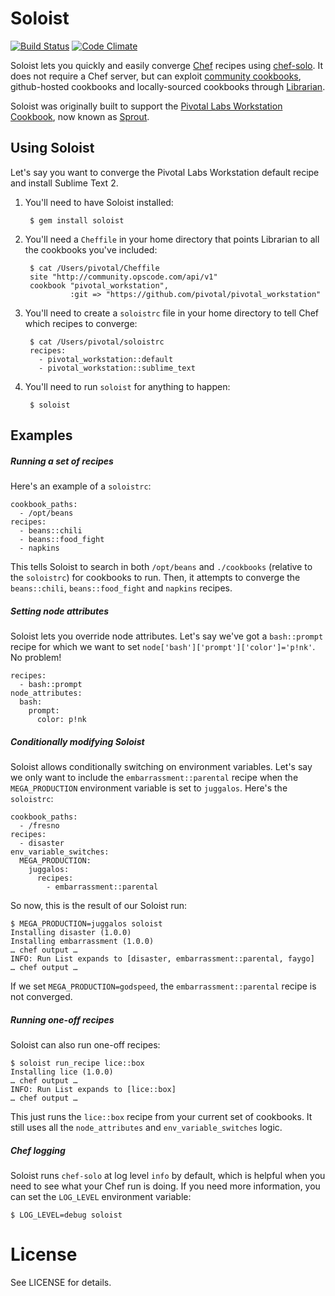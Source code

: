# Soloist

[![Build Status](https://github.com/trinitronx/soloist/actions/workflows/ci.yml/badge.svg)](https://github.com/trinitronx/soloist/actions/workflows/ci.yml)
[![Code Climate](https://qlty.sh/badges/6172bf5d-6dcc-4639-9881-9365d80c01eb/maintainability.svg)](https://qlty.sh/gh/LyraPhase/projects/soloist)

Soloist lets you quickly and easily converge [Chef](http://opscode.com/chef) recipes using [chef-solo](http://wiki.opscode.com/display/chef/Chef+Solo).  It does not require a Chef server, but can exploit [community cookbooks](http://community.opscode.com/cookbooks), github-hosted cookbooks and locally-sourced cookbooks through [Librarian](https://github.com/applicationsonline/librarian).

Soloist was originally built to support the [Pivotal Labs Workstation Cookbook](https://github.com/pivotal/pivotal_workstation), now known as [Sprout](https://github.com/pivotal-sprout/sprout).

Using Soloist
-------------

Let's say you want to converge the Pivotal Labs Workstation default recipe and install Sublime Text 2.

1. You'll need to have Soloist installed:

        $ gem install soloist

1. You'll need a `Cheffile` in your home directory that points Librarian to all the cookbooks you've included:

        $ cat /Users/pivotal/Cheffile
        site "http://community.opscode.com/api/v1"
        cookbook "pivotal_workstation",
                 :git => "https://github.com/pivotal/pivotal_workstation"

1. You'll need to create a `soloistrc` file in your home directory to tell Chef which recipes to converge:

        $ cat /Users/pivotal/soloistrc
        recipes:
          - pivotal_workstation::default
          - pivotal_workstation::sublime_text

1. You'll need to run `soloist` for anything to happen:

        $ soloist


Examples
--------

##### Running a set of recipes

Here's an example of a `soloistrc`:

    cookbook_paths:
      - /opt/beans
    recipes:
      - beans::chili
      - beans::food_fight
      - napkins

This tells Soloist to search in both `/opt/beans` and `./cookbooks` (relative to the `soloistrc`) for cookbooks to run.  Then, it attempts to converge the `beans::chili`, `beans::food_fight` and `napkins` recipes.


##### Setting node attributes

Soloist lets you override node attributes.  Let's say we've got a `bash::prompt` recipe for which  we want to set `node['bash']['prompt']['color']='p!nk'`.  No problem!

    recipes:
      - bash::prompt
    node_attributes:
      bash:
        prompt:
          color: p!nk


##### Conditionally modifying Soloist

Soloist allows conditionally switching on environment variables.  Let's say we only want to include the `embarrassment::parental` recipe when the `MEGA_PRODUCTION` environment variable is set to `juggalos`.  Here's the `soloistrc`:

    cookbook_paths:
      - /fresno
    recipes:
      - disaster
    env_variable_switches:
      MEGA_PRODUCTION:
        juggalos:
          recipes:
            - embarrassment::parental

So now, this is the result of our Soloist run:

    $ MEGA_PRODUCTION=juggalos soloist
    Installing disaster (1.0.0)
    Installing embarrassment (1.0.0)
    … chef output …
    INFO: Run List expands to [disaster, embarrassment::parental, faygo]
    … chef output …

If we set `MEGA_PRODUCTION=godspeed`, the `embarrassment::parental` recipe is not converged.


##### Running one-off recipes

Soloist can also run one-off recipes:

    $ soloist run_recipe lice::box
    Installing lice (1.0.0)
    … chef output …
    INFO: Run List expands to [lice::box]
    … chef output …

This just runs the `lice::box` recipe from your current set of cookbooks.  It still uses all the `node_attributes` and `env_variable_switches` logic.


##### Chef logging

Soloist runs `chef-solo` at log level `info` by default, which is helpful when you need to see what your Chef run is doing.  If you need more information, you can set the `LOG_LEVEL` environment variable:

    $ LOG_LEVEL=debug soloist


License
=======

See LICENSE for details.
